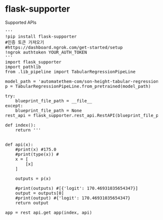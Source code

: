 # flask-supporter

Supported APIs
<pre>
'''
!pip install flask-supporter
#인증 토큰 가져오기
#https://dashboard.ngrok.com/get-started/setup
!ngrok authtoken YOUR_AUTH_TOKEN
'''
import flask_supporter
import pathlib
from .lib_pipeline import TabularRegressionPipeLine

model_path = 'automatethem-com/son-height-tabular-regression-scikit-learn'
p = TabularRegressionPipeLine.from_pretrained(model_path)

try:
    blueprint_file_path = __file__
except:
    blueprint_file_path = None
rest_api = flask_supporter.rest_api.RestAPI(blueprint_file_path, ngrok=False, enable_blueprint_test=True)

def index():
    return '''


def api(x):
    #print(x) #175.0
    #print(type(x)) #<class 'float'>
    x = [
        [x]
    ]

    outputs = p(x)

    #print(outputs) #[{'logit': 170.46931035654347}]
    output = outputs[0]
    #print(output) #{'logit': 170.46931035654347}
    return output

app = rest_api.get_app(index, api)
</pre>
